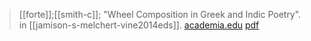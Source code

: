 > [[forte]];[[smith-c]]; "Wheel Composition in Greek and Indic Poetry". in [[jamison-s-melchert-vine2014eds]]. [academia.edu](https://www.academia.edu/8195466/Wheel-Composition-in-Greek-and-Indic-Poetry) [pdf](a-forte-c-smith2014.pdf)